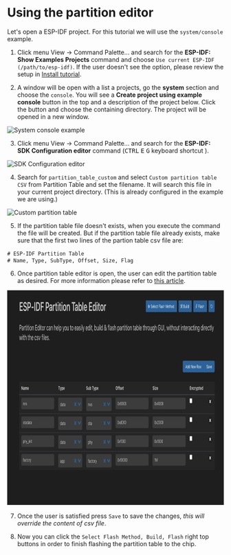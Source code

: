 # Using the partition editor

Let's open a ESP-IDF project. For this tutorial we will use the `system/console` example.

1. Click menu View -> Command Palette... and search for the **ESP-IDF: Show Examples Projects** command and choose `Use current ESP-IDF (/path/to/esp-idf)`. If the user doesn't see the option, please review the setup in [Install tutorial](./install.md).

2. A window will be open with a list a projects, go the **system** section and choose the `console`. You will see a **Create project using example console** button in the top and a description of the project below. Click the button and choose the containing directory. The project will be opened in a new window.

<p>
  <img src="../../media/tutorials/partition_table/console-example.png" alt="System console example" height="500">
</p>

3. Click menu View -> Command Palette... and search for the **ESP-IDF: SDK Configuration editor** command (<kbd>CTRL</kbd> <kbd>E</kbd> <kbd>G</kbd> keyboard shortcut ).

<p>
  <img src="../../media/tutorials/partition_table/sdkconfig.png" alt="SDK Configuration editor">
</p>

4. Search for `partition_table_custom` and select `Custom partition table CSV` from Partition Table and set the filename. It will search this file in your current project directory. (This is already configured in the example we are using.)

<p>
  <img src="../../media/tutorials/partition_table/partition_table_custom.png" alt="Custom partition table" height="500">
</p>

5. If the partition table file doesn't exists, when you execute the command the file will be created. But if the partition table file already exists, make sure that the first two lines of the partion table csv file are:

```
# ESP-IDF Partition Table
# Name, Type, SubType, Offset, Size, Flag
```

6. Once partition table editor is open, the user can edit the partition table as desired. For more information please refer to [this article](https://docs.espressif.com/projects/esp-idf/en/latest/esp32/api-guides/partition-tables.html).

<p>
  <img src="../../media/tutorials/partition_table/partition_editor.png" alt="Partition table editor" height="500">
</p>

7. Once the user is satisfied press `Save` to save the changes, _this will override the content of csv file_.

8. Now you can click the `Select Flash Method, Build, Flash` right top buttons in order to finish flashing the partition table to the chip.
